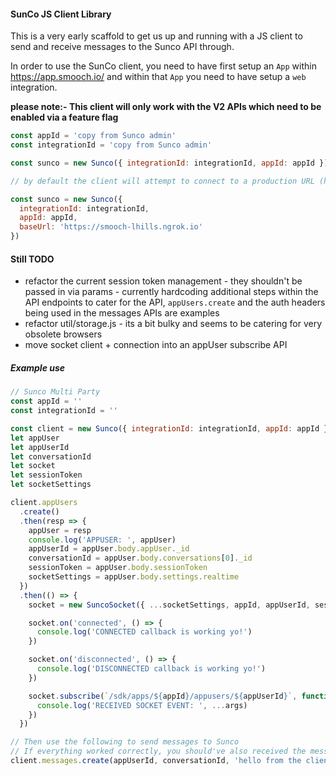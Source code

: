 #### SunCo JS Client Library

This is a very early scaffold to get us up and running with a JS client to send and receive messages to the Sunco API through.

In order to use the SunCo client, you need to have first setup an `App` within https://app.smooch.io/
and within that `App` you need to have setup a `web` integration.

**please note:- This client will only work with the V2 APIs which need to be enabled via a feature flag**

```js
const appId = 'copy from Sunco admin'
const integrationId = 'copy from Sunco admin'

const sunco = new Sunco({ integrationId: integrationId, appId: appId })

// by default the client will attempt to connect to a production URL (https://api.smooch.io). If you wish to use a different base url you can pass in during initialisation.

const sunco = new Sunco({
  integrationId: integrationId,
  appId: appId,
  baseUrl: 'https://smooch-lhills.ngrok.io'
})
```

#### Still TODO

- refactor the current session token management - they shouldn't be passed in via params - currently hardcoding additional steps within the API endpoints to cater for the API, `appUsers.create` and the auth headers being used in the messages APIs are examples
- refactor util/storage.js - its a bit bulky and seems to be catering for very obsolete browsers
- move socket client + connection into an appUser subscribe API

##### Example use

```js
// Sunco Multi Party
const appId = ''
const integrationId = ''

const client = new Sunco({ integrationId: integrationId, appId: appId })
let appUser
let appUserId
let conversationId
let socket
let sessionToken
let socketSettings

client.appUsers
  .create()
  .then(resp => {
    appUser = resp
    console.log('APPUSER: ', appUser)
    appUserId = appUser.body.appUser._id
    conversationId = appUser.body.conversations[0]._id
    sessionToken = appUser.body.sessionToken
    socketSettings = appUser.body.settings.realtime
  })
  .then(() => {
    socket = new SuncoSocket({ ...socketSettings, appId, appUserId, sessionToken })

    socket.on('connected', () => {
      console.log('CONNECTED callback is working yo!')
    })

    socket.on('disconnected', () => {
      console.log('DISCONNECTED callback is working yo!')
    })

    socket.subscribe(`/sdk/apps/${appId}/appusers/${appUserId}`, function(...args) {
      console.log('RECEIVED SOCKET EVENT: ', ...args)
    })
  })

// Then use the following to send messages to Sunco
// If everything worked correctly, you should've also received the message via the socket connection too
client.messages.create(appUserId, conversationId, 'hello from the client')
```
